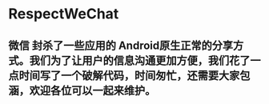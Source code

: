 # RespectWeChat

## 微信 封杀了一些应用的 Android原生正常的分享方式。我们为了让用户的信息沟通更加方便，我们花了一点时间写了一个破解代码，时间匆忙，还需要大家包涵，欢迎各位可以一起来维护。


